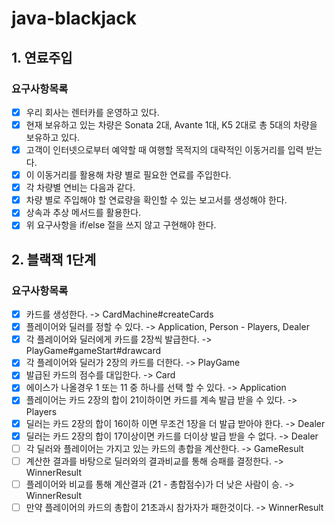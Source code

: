 # java-blackjack

## 1. 연료주입

### 요구사항목록

- [x] 우리 회사는 렌터카를 운영하고 있다.
- [x] 현재 보유하고 있는 차량은 Sonata 2대, Avante 1대, K5 2대로 총 5대의 차량을 보유하고 있다.
- [x] 고객이 인터넷으로부터 예약할 때 여행할 목적지의 대략적인 이동거리를 입력 받는다.
- [x] 이 이동거리를 활용해 차량 별로 필요한 연료를 주입한다.
- [x] 각 차량별 연비는 다음과 같다.
- [x] 차량 별로 주입해야 할 연료량을 확인할 수 있는 보고서를 생성해야 한다.
- [x] 상속과 추상 메서드를 활용한다.
- [x] 위 요구사항을 if/else 절을 쓰지 않고 구현해야 한다.

## 2. 블랙잭 1단계

### 요구사항목록

- [x] 카드를 생성한다. -> CardMachine#createCards
- [x] 플레이어와 딜러를 정할 수 있다. -> Application, Person - Players, Dealer
- [x] 각 플레이어와 딜러에게 카드를 2장씩 발급한다. -> PlayGame#gameStart#drawcard
- [x] 각 플레이어와 딜러가 2장의 카드를 더한다. -> PlayGame
- [x] 발급된 카드의 점수를 대입한다. -> Card
- [x] 에이스가 나올경우 1 또는 11 중 하나를 선택 할 수 있다. -> Application
- [x] 플레이어는 카드 2장의 합이 21이하이면 카드를 계속 발급 받을 수 있다. -> Players
- [x] 딜러는 카드 2장의 합이 16이하 이면 무조건 1장을 더 발급 받아야 한다. -> Dealer
- [x] 딜러는 카드 2장의 합이 17이상이면 카드를 더이상 발급 받을 수 없다. -> Dealer
- [ ] 각 딜러와 플레이어는 가지고 있는 카드의 총합을 계산한다. -> GameResult
- [ ] 계산한 결과를 바탕으로 딜러와의 결과비교를 통해 승패를 결정한다. -> WinnerResult
- [ ] 플레이어와 비교를 통해 계산결과 (21 - 총합점수)가 더 낮은 사람이 승. -> WinnerResult
- [ ] 만약 플레이어의 카드의 총합이 21초과시 참가자가 패한것이다. -> WinnerResult